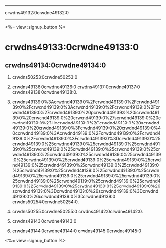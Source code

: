 * * *

crwdns49132:0crwdne49132:0

* * *

<%= view :signup_button %>

# crwdns49133:0crwdne49133:0

## crwdns49134:0crwdne49134:0

  1. crwdns50253:0crwdne50253:0

  2. crwdns49136:0crwdne49136:0 crwdns49137:0crwdne49137:0 crwdns49138:0crwdne49138:0.

  3. crwdns49139:0%3Acrwdnd49139:0%2Fcrwdnd49139:0%2Fcrwdnd49139:0%2Fcrwdnd49139:0%3Acrwdnd49139:0%2Fcrwdnd49139:0%2Fcrwdnd49139:0%27crwdnd49139:0%20pcrwdnd49139:0%20icrwdnd49139:0%20crwdnd49139:0%20crwdnd49139:0%27scrwdnd49139:0%20crwdnd49139:0%23Hocrwdnd49139:0%2Ccrwdnd49139:0%20acrwdnd49139:0%20crwdnd49139:0%3Fcrwdnd49139:0%20crwdnd49139:0%40ccrwdnd49139:0%3Acrwdnd49139:0%2Fcrwdnd49139:0%2Fcrwdnd49139:0%2Fcrwdnd49139:0%3Fcrwdnd49139:0%3Dcrwdnd49139:0%25crwdnd49139:0%25crwdnd49139:0%25crwdnd49139:0%25crwdnd49139:0%25crwdnd49139:0%25crwdnd49139:0%25crwdnd49139:0%25crwdnd49139:0%25crwdnd49139:0%25crwdnd49139:0%25crwdnd49139:0%25crwdnd49139:0%25crwdnd49139:0%25crwdnd49139:0%25crwdnd49139:0%25crwdnd49139:0%25crwdnd49139:0%25crwdnd49139:0%25crwdnd49139:0%25crwdnd49139:0%25crwdnd49139:0%25crwdnd49139:0%25crwdnd49139:0%25crwdnd49139:0%25crwdnd49139:0%25crwdnd49139:0%25crwdnd49139:0%25crwdnd49139:0%25crwdnd49139:0%25crwdnd49139:0%25crwdnd49139:0%25crwdnd49139:0%26scrwdnd49139:0%3Dcrwdnd49139:0%26scrwdnd49139:0%3Dcrwdnd49139:0%26ucrwdnd49139:0%3Dcrwdne49139:0 crwdns50254:0crwdne50254:0.

  4. crwdns50255:0crwdne50255:0 crwdns49142:0crwdne49142:0.

  5. crwdns49143:0crwdne49143:0

  6. crwdns49144:0crwdne49144:0 crwdns49145:0crwdne49145:0

<%= view :signup_button %>